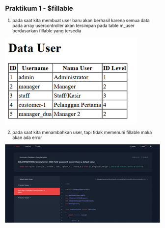 ## Praktikum 1 - $fillable

1. pada saat kita membuat user baru akan berhasil karena semua data pada array usercontroller akan tersimpan pada table m_user berdasarkan fillable yang tersedia

![Hasil dengan fillable lengkap](minggu4/Screenshot%20Laporan/Praktikum%201/Praktikum%201%20-%201.png)

2. pada saat kita menambahkan user, tapi tidak memenuhi fillable maka akan ada error

![Hasil dengan fillable tidak lengkap](minggu4/Screenshot%20Laporan/Praktikum%201/Praktikum%201%20-%202.png)

